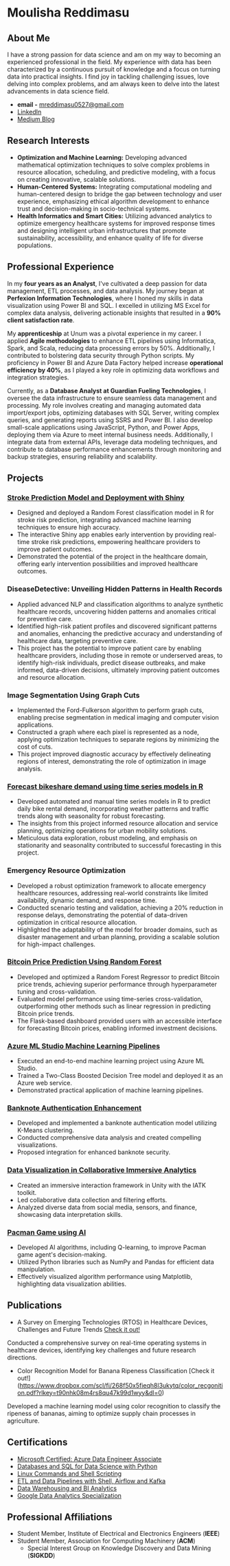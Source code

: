 
# Moulisha Reddimasu

## About Me

I have a strong passion for data science and am on my way to becoming an experienced professional in the field. My experience with data has been characterized by a continuous pursuit of knowledge and a focus on turning data into practical insights. I find joy in tackling challenging issues, love delving into complex problems, and am always keen to delve into the latest advancements in data science field.

- **email -** mreddimasu0527@gmail.com
- [LinkedIn](https://www.linkedin.com/in/moulisha-r-240679228/)
- [Medium Blog](https://medium.com/@rmoulisha)

## Research Interests

- **Optimization and Machine Learning:** Developing advanced mathematical optimization techniques to solve complex problems in resource allocation, scheduling, and predictive modeling, with a focus on creating innovative, scalable solutions.
- **Human-Centered Systems:** Integrating computational modeling and human-centered design to bridge the gap between technology and user experience, emphasizing ethical algorithm development to enhance trust and decision-making in socio-technical systems.
- **Health Informatics and Smart Cities:** Utilizing advanced analytics to optimize emergency healthcare systems for improved response times and designing intelligent urban infrastructures that promote sustainability, accessibility, and enhance quality of life for diverse populations.


## Professional Experience

In my **four years as an Analyst**, I've cultivated a deep passion for data management, ETL processes, and data analysis. My journey began at **Perfexion Information Technologies**, where I honed my skills in data visualization using Power BI and SQL. I excelled in utilizing MS Excel for complex data analysis, delivering actionable insights that resulted in a **90% client satisfaction rate**.

My **apprenticeship** at Unum was a pivotal experience in my career. I applied **Agile methodologies** to enhance ETL pipelines using Informatica, Spark, and Scala, reducing data processing errors by 50%. Additionally, I contributed to bolstering data security through Python scripts. My proficiency in Power BI and Azure Data Factory helped increase **operational efficiency by 40%**, as I played a key role in optimizing data workflows and integration strategies.

Currently, as a **Database Analyst at Guardian Fueling Technologies**, I oversee the data infrastructure to ensure seamless data management and processing. My role involves creating and managing automated data import/export jobs, optimizing databases with SQL Server, writing complex queries, and generating reports using SSRS and Power BI. I also develop small-scale applications using JavaScript, Python, and Power Apps, deploying them via Azure to meet internal business needs. Additionally, I integrate data from external APIs, leverage data modeling techniques, and contribute to database performance enhancements through monitoring and backup strategies, ensuring reliability and scalability.

## Projects

### [Stroke Prediction Model and Deployment with Shiny](https://www.dropbox.com/scl/fi/3dtvuexqvhopdfrbvt7ke/Store_prediction_model.pdf?rlkey=sfg0ewecb7g05okwevy0140wb&dl=0)

- Designed and deployed a Random Forest classification model in R for stroke risk prediction, integrating advanced machine learning techniques to ensure high accuracy.
- The interactive Shiny app enables early intervention by providing real-time stroke risk predictions, empowering healthcare providers to improve patient outcomes.
- Demonstrated the potential of the project in the healthcare domain, offering early intervention possibilities and improved healthcare outcomes.

### DiseaseDetective: Unveiling Hidden Patterns in Health Records

- Applied advanced NLP and classification algorithms to analyze synthetic healthcare records, uncovering hidden patterns and anomalies critical for preventive care.
- Identified high-risk patient profiles and discovered significant patterns and anomalies, enhancing the predictive accuracy and understanding of healthcare data, targeting preventive care.
- This project has the potential to improve patient care by enabling healthcare providers, including those in remote or underserved areas, to identify high-risk individuals, predict disease outbreaks, and make informed, data-driven decisions, ultimately improving patient outcomes and resource allocation.

### Image Segmentation Using Graph Cuts

- Implemented the Ford-Fulkerson algorithm to perform graph cuts, enabling precise segmentation in medical imaging and computer vision applications.
- Constructed a graph where each pixel is represented as a node, applying optimization techniques to separate regions by minimizing the cost of cuts.
- This project improved diagnostic accuracy by effectively delineating regions of interest, demonstrating the role of optimization in image analysis.
  
### [Forecast bikeshare demand using time series models in R](https://www.dropbox.com/scl/fi/2xdmje55yb71pwtyf1g80/Forecast_bikeshare_demand.pdf?rlkey=hsehc5gv9rp4ealvuearsuqv6&st=zutthys2&dl=0)

- Developed automated and manual time series models in R to predict daily bike rental demand, incorporating weather patterns and traffic trends along with seasonality for robust forecasting.
- The insights from this project informed resource allocation and service planning, optimizing operations for urban mobility solutions.
- Meticulous data exploration, robust modeling, and emphasis on stationarity and seasonality contributed to successful forecasting in this project.

### Emergency Resource Optimization

- Developed a robust optimization framework to allocate emergency healthcare resources, addressing real-world constraints like limited availability, dynamic demand, and response time.
- Conducted scenario testing and validation, achieving a 20% reduction in response delays, demonstrating the potential of data-driven optimization in critical resource allocation.
- Highlighted the adaptability of the model for broader domains, such as disaster management and urban planning, providing a scalable solution for high-impact challenges.

### [Bitcoin Price Prediction Using Random Forest](https://www.dropbox.com/scl/fi/6du2c6hge41cvyx7n4xxw/Team_10-SOC_Final_Project_Report.pdf?rlkey=bcyakprhi4bq2njhiqtq9jxaa&st=tvwqvpdl&dl=0)

- Developed and optimized a Random Forest Regressor to predict Bitcoin price trends, achieving superior performance through hyperparameter tuning and cross-validation.
- Evaluated model performance using time-series cross-validation, outperforming other methods such as linear regression in predicting Bitcoin price trends.
- The Flask-based dashboard provided users with an accessible interface for forecasting Bitcoin prices, enabling informed investment decisions.
  
### [Azure ML Studio Machine Learning Pipelines](https://www.dropbox.com/scl/fi/84rdeelygwfwtrgqqthg9/Machine-Learning-Pipeline-with-Azure-ML-Studio.pdf?rlkey=4d0usa3ig5hk9w595gq0qlb9f&dl=0) 

- Executed an end-to-end machine learning project using Azure ML Studio.
- Trained a Two-Class Boosted Decision Tree model and deployed it as an Azure web service.
- Demonstrated practical application of machine learning pipelines.

### [Banknote Authentication Enhancement](https://www.dropbox.com/scl/fi/v3ge13mfkbjdahlfp7sk4/BankNote-Authentication.pdf?rlkey=ukbsqic6ej59vc3g3pzy58ei2&dl=0)

- Developed and implemented a banknote authentication model utilizing K-Means clustering.
- Conducted comprehensive data analysis and created compelling visualizations.
- Proposed integration for enhanced banknote security.

### [Data Visualization in Collaborative Immersive Analytics](https://www.dropbox.com/scl/fi/0fq0r7tpqkoxt7pfma8yg/Collaborative-Imeersive-Analytics.pdf?rlkey=ot3q0gscxo3lqslg031af9zh9&dl=0)

- Created an immersive interaction framework in Unity with the IATK toolkit.
- Led collaborative data collection and filtering efforts.
- Analyzed diverse data from social media, sensors, and finance, showcasing data interpretation skills.

### [Pacman Game using AI](https://www.dropbox.com/scl/fi/wj7mpidwo8xvjfo99nt2t/Pacman-Game-using-AI.pdf?rlkey=e6y3jkh7arlix9sfcrry2ybua&dl=0)

- Developed AI algorithms, including Q-learning, to improve Pacman game agent's decision-making.
- Utilized Python libraries such as NumPy and Pandas for efficient data manipulation.
- Effectively visualized algorithm performance using Matplotlib, highlighting data visualization abilities.


## Publications

- A Survey on Emerging Technologies (RTOS) in Healthcare Devices, Challenges and Future Trends [Check it out!](https://www.dropbox.com/scl/fi/cngsnj448q72v7o4c1667/Survey_Paper_Final.pdf?rlkey=tdoo5dyv1lumvs80040ne172r&dl=0)

Conducted a comprehensive survey on real-time operating systems in healthcare devices, identifying key challenges and future research directions.
  
- Color Recognition Model for Banana Ripeness Classification [Check it out!]
(https://www.dropbox.com/scl/fi/268f50x5fieqh8l3ukytq/color_recgonition.pdf?rlkey=t90nhk08m4rs8qu47k99d1wyy&dl=0)

Developed a machine learning model using color recognition to classify the ripeness of bananas, aiming to optimize supply chain processes in agriculture.

## Certifications

- [Microsoft Certified: Azure Data Engineer Associate ](https://learn.microsoft.com/en-us/users/moulishareddimasu-7355/credentials/7244503b053dee33?ref=https%3A%2F%2Fwww.linkedin.com%2F)
- [Databases and SQL for Data Science with Python](https://coursera.org/verify/47S38TRTTLQB)
- [Linux Commands and Shell Scripting](https://coursera.org/verify/2H9BKNDDYKZW)
- [ETL and Data Pipelines with Shell, Airflow and Kafka](https://coursera.org/verify/AX8XLNZA6D8B)
- [Data Warehousing and BI Analytics](https://coursera.org/verify/SXXW8RGJP4ZV)
- [Google Data Analytics Specialization](https://www.coursera.org/account/accomplishments/specialization/certificate/DH6ZYPLW9BRH)

## Professional Affiliations

- Student Member, Institute of Electrical and Electronics Engineers (**IEEE**)
- Student Member, Association for Computing Machinery (**ACM**)
    - Special Interest Group on Knowledge Discovery and Data Mining (**SIGKDD**)
